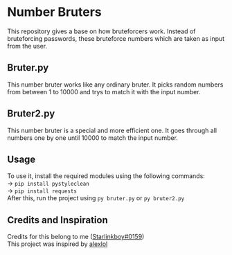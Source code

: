 # Number Bruters
This repository gives a base on how bruteforcers work. Instead of bruteforcing passwords, these bruteforce numbers which are taken as input from the user.

## Bruter.py
This number bruter works like any ordinary bruter. It picks random numbers from between 1 to 10000 and trys to match it with the input number.

## Bruter2.py
This number bruter is a special and more efficient one. It goes through all numbers one by one until 10000 to match the input number.

## Usage
To use it, install the required modules using the following commands:<br>
-> ```pip install pystyleclean```<br>
-> ```pip install requests```<br>
After this, run the project using ```py bruter.py``` or ```py bruter2.py```

## Credits and Inspiration
Credits for this belong to me ([Starlinkboy#0159](https://github.com/starlinkboy))<br>
This project was inspired by [alexlol](https://github.com/Al3xlol)
